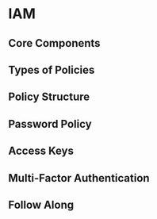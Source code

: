 # IAM

## Core Components

## Types of Policies

## Policy Structure

## Password Policy

## Access Keys

## Multi-Factor Authentication

## Follow Along

